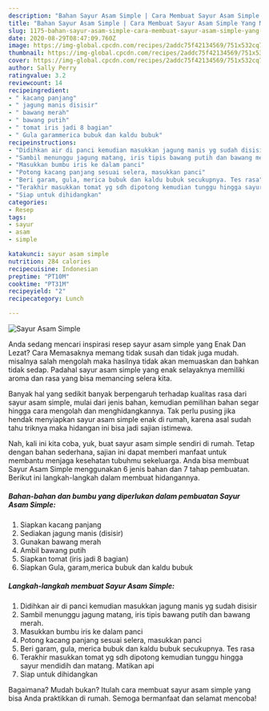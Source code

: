 ```yaml
---
description: "Bahan Sayur Asam Simple | Cara Membuat Sayur Asam Simple Yang Menggugah Selera"
title: "Bahan Sayur Asam Simple | Cara Membuat Sayur Asam Simple Yang Menggugah Selera"
slug: 1175-bahan-sayur-asam-simple-cara-membuat-sayur-asam-simple-yang-menggugah-selera
date: 2020-08-29T08:47:09.760Z
image: https://img-global.cpcdn.com/recipes/2addc75f42134569/751x532cq70/sayur-asam-simple-foto-resep-utama.jpg
thumbnail: https://img-global.cpcdn.com/recipes/2addc75f42134569/751x532cq70/sayur-asam-simple-foto-resep-utama.jpg
cover: https://img-global.cpcdn.com/recipes/2addc75f42134569/751x532cq70/sayur-asam-simple-foto-resep-utama.jpg
author: Sally Perry
ratingvalue: 3.2
reviewcount: 14
recipeingredient:
- " kacang panjang"
- " jagung manis disisir"
- " bawang merah"
- " bawang putih"
- " tomat iris jadi 8 bagian"
- " Gula garammerica bubuk dan kaldu bubuk"
recipeinstructions:
- "Didihkan air di panci kemudian masukkan jagung manis yg sudah disisir"
- "Sambil menunggu jagung matang, iris tipis bawang putih dan bawang merah."
- "Masukkan bumbu iris ke dalam panci"
- "Potong kacang panjang sesuai selera, masukkan panci"
- "Beri garam, gula, merica bubuk dan kaldu bubuk secukupnya. Tes rasa"
- "Terakhir masukkan tomat yg sdh dipotong kemudian tunggu hingga sayur mendidih dan matang. Matikan api"
- "Siap untuk dihidangkan"
categories:
- Resep
tags:
- sayur
- asam
- simple

katakunci: sayur asam simple 
nutrition: 284 calories
recipecuisine: Indonesian
preptime: "PT10M"
cooktime: "PT31M"
recipeyield: "2"
recipecategory: Lunch

---
```



![Sayur Asam Simple](https://img-global.cpcdn.com/recipes/2addc75f42134569/751x532cq70/sayur-asam-simple-foto-resep-utama.jpg)

Anda sedang mencari inspirasi resep sayur asam simple yang Enak Dan Lezat? Cara Memasaknya memang tidak susah dan tidak juga mudah. misalnya salah mengolah maka hasilnya tidak akan memuaskan dan bahkan tidak sedap. Padahal sayur asam simple yang enak selayaknya memiliki aroma dan rasa yang bisa memancing selera kita.



Banyak hal yang sedikit banyak berpengaruh terhadap kualitas rasa dari sayur asam simple, mulai dari jenis bahan, kemudian pemilihan bahan segar hingga cara mengolah dan menghidangkannya. Tak perlu pusing jika hendak menyiapkan sayur asam simple enak di rumah, karena asal sudah tahu triknya maka hidangan ini bisa jadi sajian istimewa.


Nah, kali ini kita coba, yuk, buat sayur asam simple sendiri di rumah. Tetap dengan bahan sederhana, sajian ini dapat memberi manfaat untuk membantu menjaga kesehatan tubuhmu sekeluarga. Anda bisa membuat Sayur Asam Simple menggunakan 6 jenis bahan dan 7 tahap pembuatan. Berikut ini langkah-langkah dalam membuat hidangannya.

<!--inarticleads1-->

##### Bahan-bahan dan bumbu yang diperlukan dalam pembuatan Sayur Asam Simple:

1. Siapkan  kacang panjang
1. Sediakan  jagung manis (disisir)
1. Gunakan  bawang merah
1. Ambil  bawang putih
1. Siapkan  tomat (iris jadi 8 bagian)
1. Siapkan  Gula, garam,merica bubuk dan kaldu bubuk




<!--inarticleads2-->

##### Langkah-langkah membuat Sayur Asam Simple:

1. Didihkan air di panci kemudian masukkan jagung manis yg sudah disisir
1. Sambil menunggu jagung matang, iris tipis bawang putih dan bawang merah.
1. Masukkan bumbu iris ke dalam panci
1. Potong kacang panjang sesuai selera, masukkan panci
1. Beri garam, gula, merica bubuk dan kaldu bubuk secukupnya. Tes rasa
1. Terakhir masukkan tomat yg sdh dipotong kemudian tunggu hingga sayur mendidih dan matang. Matikan api
1. Siap untuk dihidangkan




Bagaimana? Mudah bukan? Itulah cara membuat sayur asam simple yang bisa Anda praktikkan di rumah. Semoga bermanfaat dan selamat mencoba!

